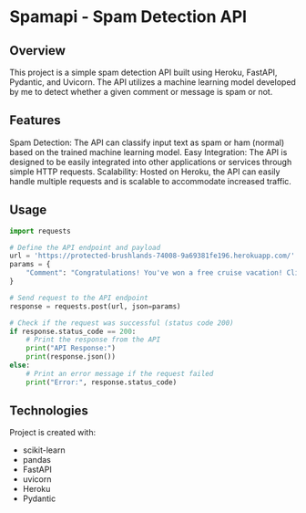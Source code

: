 # Spamapi - Spam Detection API

## Overview
This project is a simple spam detection API built using Heroku, FastAPI, Pydantic, and Uvicorn. The API utilizes a machine learning model developed by me to detect whether a given comment or message is spam or not.

## Features
Spam Detection: The API can classify input text as spam or ham (normal) based on the trained machine learning model.
Easy Integration: The API is designed to be easily integrated into other applications or services through simple HTTP requests.
Scalability: Hosted on Heroku, the API can easily handle multiple requests and is scalable to accommodate increased traffic.

## Usage 

```python
import requests

# Define the API endpoint and payload
url = 'https://protected-brushlands-74008-9a69381fe196.herokuapp.com/' # Here is the endpoint
params = {
    "Comment": "Congratulations! You've won a free cruise vacation! Click this link to claim your prize now!"
}

# Send request to the API endpoint
response = requests.post(url, json=params)

# Check if the request was successful (status code 200)
if response.status_code == 200:
    # Print the response from the API
    print("API Response:")
    print(response.json())
else:
    # Print an error message if the request failed
    print("Error:", response.status_code)
```

## Technologies
Project is created with:
* scikit-learn
* pandas
* FastAPI
* uvicorn
* Heroku
* Pydantic
